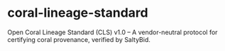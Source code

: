# coral-lineage-standard
Open Coral Lineage Standard (CLS) v1.0 – A vendor-neutral protocol for certifying coral provenance, verified by SaltyBid.
